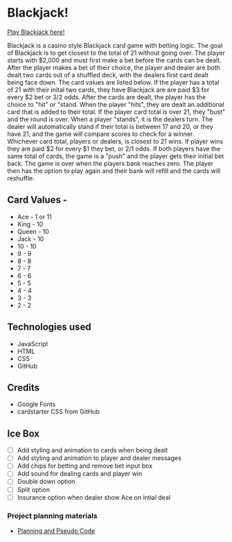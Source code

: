 # Blackjack!

[Play Blackjack here!](https://jpblackjack.netlify.app/)

Blackjack is a casino style Blackjack card game with betting logic. The goal of Blackjack is to get closest to the total of 21 without going over. The player starts with $2,000 and must first make a bet before the cards can be dealt. After the player makes a bet of their choice, the player and dealer are both dealt two cards out of a shuffled deck, with the dealers first card dealt being face down. The card values are listed below. If the player has a total of 21 with their inital two cards, they have Blackjack are are paid $3 for every $2 bet or 3/2 odds. After the cards are dealt, the player has the choice to "hit" or "stand.  When the player "hits", they are dealt an additional card that is added to their total. If the player card total is over 21, they "bust" and the round is over. When a player "stands", it is the dealers turn. The dealer will automatically stand if their total is between 17 and 20, or they have 21, and the game will compare scores to check for a winner. Whichever card total, players or dealers, is closest to 21 wins. If player wins they are paid $2 for every $1 they bet, or 2/1 odds. If both players have the same total of cards, the game is a "push" and the player gets their initial bet back. The game is over when the players bank reaches zero. The player then has the option to play again and their bank will refill and the cards will reshuffle. 

## Card Values - 
  - Ace - 1 or 11
  - King - 10
  - Queen - 10
  - Jack - 10
  - 10 - 10
  - 9 - 9
  - 8 - 8
  - 7 - 7
  - 6 - 6
  - 5 - 5
  - 4 - 4
  - 3 - 3
  - 2 - 2

## Technologies used
  - JavaScript
  - HTML
  - CSS
  - GitHub

## Credits
  - Google Fonts
  - cardstarter CSS from GitHub

## Ice Box 
 - [ ] Add styling and animation to cards when being dealt
 - [ ] Add styling and animation to player and dealer messages
 - [ ] Add chips for betting and remove bet input box
 - [ ] Add sound for dealing cards and player win
 - [ ] Double down option
 - [ ] Split option
 - [ ] Insurance option when dealer show Ace on intial deal

 ### Project planning materials
 - [Planning and Pseudo Code](https://docs.google.com/document/d/11brzPmr2ZGNdlAm3TjRzMyZ7uX4ttR1nOpaD3uIkahA/edit)
 